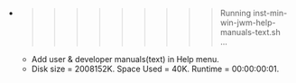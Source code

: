 * >>>>>>>>> Running inst-min-win-jwm-help-manuals-text.sh ...
  * Add user & developer manuals(text) in Help menu.
  * Disk size = 2008152K. Space Used = 40K. Runtime = 00:00:00:01.
